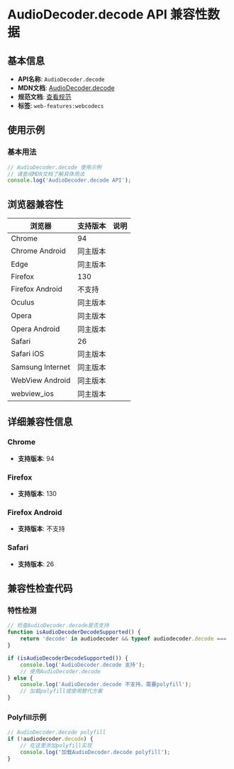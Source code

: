 # AudioDecoder.decode API 兼容性数据

## 基本信息

- **API名称**: `AudioDecoder.decode`
- **MDN文档**: [AudioDecoder.decode](https://developer.mozilla.org/docs/Web/API/AudioDecoder/decode)
- **规范文档**: [查看规范](https://w3c.github.io/webcodecs/#dom-audiodecoder-decode)
- **标签**: `web-features:webcodecs`

## 使用示例

### 基本用法

```javascript
// AudioDecoder.decode 使用示例
// 请查阅MDN文档了解具体用法
console.log('AudioDecoder.decode API');
```

## 浏览器兼容性

| 浏览器 | 支持版本 | 说明 |
|--------|----------|------|
| Chrome | 94 |  |
| Chrome Android | 同主版本 |  |
| Edge | 同主版本 |  |
| Firefox | 130 |  |
| Firefox Android | 不支持 |  |
| Oculus | 同主版本 |  |
| Opera | 同主版本 |  |
| Opera Android | 同主版本 |  |
| Safari | 26 |  |
| Safari iOS | 同主版本 |  |
| Samsung Internet | 同主版本 |  |
| WebView Android | 同主版本 |  |
| webview_ios | 同主版本 |  |

## 详细兼容性信息

### Chrome

- **支持版本**: 94

### Firefox

- **支持版本**: 130

### Firefox Android

- **支持版本**: 不支持

### Safari

- **支持版本**: 26

## 兼容性检查代码

### 特性检测

```javascript
// 检查AudioDecoder.decode是否支持
function isAudioDecoderDecodeSupported() {
    return 'decode' in audiodecoder && typeof audiodecoder.decode === 'function';
}

if (isAudioDecoderDecodeSupported()) {
    console.log('AudioDecoder.decode 支持');
    // 使用AudioDecoder.decode
} else {
    console.log('AudioDecoder.decode 不支持，需要polyfill');
    // 加载polyfill或使用替代方案
}
```

### Polyfill示例

```javascript
// AudioDecoder.decode polyfill
if (!audiodecoder.decode) {
    // 在这里添加polyfill实现
    console.log('加载AudioDecoder.decode polyfill');
}
```

